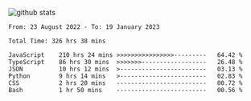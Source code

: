 
![github stats](https://github-readme-stats.vercel.app/api?username=realmahd1&show_icons=true&theme=codeSTACKr&hide_rank=true&count_private=true)

<!--START_SECTION:waka-->

```text
From: 23 August 2022 - To: 19 January 2023

Total Time: 326 hrs 38 mins

JavaScript    210 hrs 24 mins >>>>>>>>>>>>>>>>---------   64.42 %
TypeScript    86 hrs 30 mins  >>>>>>>------------------   26.48 %
JSON          10 hrs 12 mins  >------------------------   03.13 %
Python        9 hrs 14 mins   >------------------------   02.83 %
CSS           2 hrs 20 mins   -------------------------   00.72 %
Bash          1 hr 50 mins    -------------------------   00.56 %
```

<!--END_SECTION:waka-->
